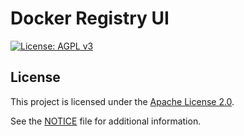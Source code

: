 # Docker Registry UI

[![License: AGPL v3](https://img.shields.io/badge/License-AGPL_v3-blue.svg)](https://www.gnu.org/licenses/agpl-3.0)

## License

This project is licensed under the [Apache License 2.0](./LICENSE).

See the [NOTICE](./NOTICE) file for additional information.

